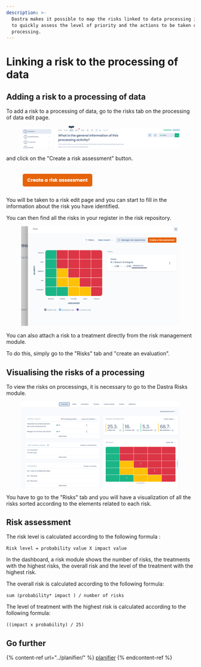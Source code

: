 ```yaml
---
description: >-
  Dastra makes it possible to map the risks linked to data processing in order
  to quickly assess the level of priority and the actions to be taken on a data
  processing.
---
```


# Linking a risk to the processing of data

## Adding a risk to a processing of data

To add a risk to a processing of data, go to the risks tab on the processing of data edit page.

<figure><img src="../../.gitbook/assets/image.png" alt=""><figcaption></figcaption></figure>

and click on the "Create a risk assessment" button.

<figure><img src="../../.gitbook/assets/image (1).png" alt=""><figcaption></figcaption></figure>

You will be taken to a risk edit page and you can start to fill in the information about the risk you have identified.&#x20;

You can then find all the risks in your register in the risk repository.

<figure><img src="../../.gitbook/assets/image (2).png" alt=""><figcaption></figcaption></figure>

You can also attach a risk to a treatment directly from the risk management module.&#x20;

To do this, simply go to the "Risks" tab and "create an evaluation".

## Visualising the risks of a processing

To view the risks on processings, it is necessary to go to the Dastra Risks module.

<figure><img src="../../.gitbook/assets/image (139).png" alt=""><figcaption></figcaption></figure>

You have to go to the "Risks" tab and you will have a visualization of all the risks sorted according to the elements related to each risk.

## Risk assessment

The risk level is calculated according to the following formula :

```
Risk level = probability value X impact value
```

In the dashboard, a risk module shows the number of risks, the treatments with the highest risks, the overall risk and the level of the treatment with the highest risk.

The overall risk is calculated according to the following formula:

```
sum (probability* impact ) / number of risks
```

The level of treatment with the highest risk is calculated according to the following formula:

```
((impact x probability) / 25)
```

## Go further

{% content-ref url="../planifier/" %}
[planifier](../planifier/)
{% endcontent-ref %}
